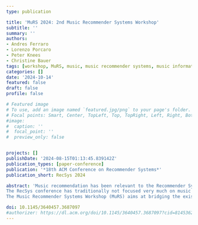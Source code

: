 ```yaml
---
type: publication

title: 'MuRS 2024: 2nd Music Recommender Systems Workshop'
subtitle: ''
summary: ''
authors:
- Andres Ferraro
- Lorenzo Porcaro
- Peter Knees
- Christine Bauer
tags: [workshop, MuRS, music, music recommender systems, music information retrieval, MIR, recommender systems, RecSys]
categories: []
date: '2024-10-14' 
featured: false
draft: false
profile: false

# Featured image
# To use, add an image named `featured.jpg/png` to your page's folder.
# Focal points: Smart, Center, TopLeft, Top, TopRight, Left, Right, BottomLeft, Bottom, BottomRight.
#image:
#  caption: ''
#  focal_point: ''
#  preview_only: false


projects: []
publishDate: '2024-08-15T01:13:45.839142Z'
publication_types: [paper-conference]
publication: '*18th ACM Conference on Recommender Systems*'
publication_short: RecSys 2024

abstract: 'Music recommendation has been relevant to the Recommender Systems (RecSys) community since the early days. With the growth of music streaming platforms, algorithmic recommendations have become critical in the music industry. However, many challenges are still wide open in the area of music recommender systems. Such challenges are currently being addressed in several research communities, including and beyond the RecSys and the Music Information Retrieval (MIR) communities. 
The RecSys conference has traditionally not focused very much on music content understanding. In contrast, while music content understanding is central to the MIR community, research on recommender systems is not prominent in MIR research.
The Music Recommender Systems Workshop (MuRS) aims at bridging the existing gap between the diverse research communities focused on the specific challenges of music recommender systems. The workshop provides a space for researchers and practitioners from multiple disciplines to jointly discuss and exchange perspectives and solutions, and to promote discussion from both academia and industry upon future research directions in the area of music recommender systems.'

doi: 10.1145/3640457.3687097
#authorizer: https://dl.acm.org/doi/10.1145/3640457.3687097?cid=81453628934
---
```

